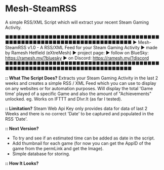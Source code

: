 # Mesh-SteamRSS
A simple RSS/XML Script which will extract your recent Steam Gaming Activity.

■■■■■■■■■■■■■■■■■■■■■■■■■■■■■■■■■■■■■■■■■■■■■■■■■■■■■■■■■■■■■■■■■■■■■■■
► Mesh-SteamRSS v1.0 -  A RSS/XML Feed for your Steam Gaming Activity
► made by Ramesh Hetfield (eXtreMesh)
► project page:
► follow on BlueSky: https://ramesh.my/?bluesky
► on Discord: https://ramesh.my/?discord 
■■■■■■■■■■■■■■■■■■■■■■■■■■■■■■■■■■■■■■■■■■■■■■■■■■■■■■■■■■■■■■■■■■■■■■■

**:: What The Script Does?**
Extracts your Steam Gaming Activity in the last 2 weeks and creates a simple RSS / XML Feed which you can use to display on any websites or for automation purposes. 
Will display the total 'Game time' played of a specific Game and also the amount of "Achievements" unlocked.
eg. Works on IFTTT and Dlvr.It (as far I tested).

**:: Limitation?**
Steam Web Api Key only provides data for data of last 2 Weeks and there is no correct 'Date' to be captured and populated in the RSS 'Date'.

**:: Next Version?**
- To try and see if an estimated time can be added as date in the script.
- Add thumbnail for each game (for now you can get the AppID of the game from the permLink and get the Image).
- Simple database for storing.

**:: How It Looks?**



